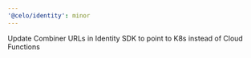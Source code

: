 ```yaml
---
'@celo/identity': minor
---
```


Update Combiner URLs in Identity SDK to point to K8s instead of Cloud Functions
